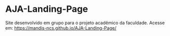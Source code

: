 # AJA-Landing-Page
Site desenvolvido em grupo para o projeto acadêmico da faculdade. 
Acesse em: https://mandis-ncs.github.io/AJA-Landing-Page/
